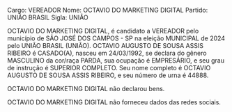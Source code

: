 Cargo: VEREADOR
Nome: OCTAVIO DO MARKETING DIGITAL
Partido: UNIÃO BRASIL
Sigla: UNIÃO

OCTAVIO DO MARKETING DIGITAL, é candidato a VEREADOR pelo município de SÃO JOSÉ DOS CAMPOS - SP na eleição MUNICIPAL de 2024 pelo UNIÃO BRASIL (UNIÃO).
OCTAVIO AUGUSTO DE SOUSA ASSIS RIBEIRO é CASADO(A), nasceu em 24/03/1992, se declara do gênero MASCULINO da cor/raça PARDA, sua ocupação é EMPRESÁRIO, e seu grau de instrução é SUPERIOR COMPLETO.
Seu nome completo é OCTAVIO AUGUSTO DE SOUSA ASSIS RIBEIRO, e seu número de urna é 44888.

OCTAVIO DO MARKETING DIGITAL não declarou bens.


OCTAVIO DO MARKETING DIGITAL não forneceu dados das redes sociais.